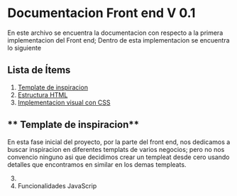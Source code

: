 # **Documentacion Front end V 0.1**
En este archivo se encuentra la documentacion con respecto a la primera implementacion del Front end; Dentro de esta implementacion se encuentra lo siguiente
## Lista de Ítems

1. [Template de inspiracion](##Template-de-inspiracion)
2. [Estructura HTML](Estructura-HTML)
3. [Implementacion visual con CSS](Implementacion-visual-con-CSS)


## ** Template de inspiracion**
En esta fase inicial del proyecto, por la parte del front end, nos dedicamos a buscar inspiracion en diferentes templats de varios negocios; pero no nos convencio ninguno asi que decidimos crear un templeat desde cero usando detalles que encontramos en similar en los demas templeats.


3. 
4. Funcionalidades JavaScrip

